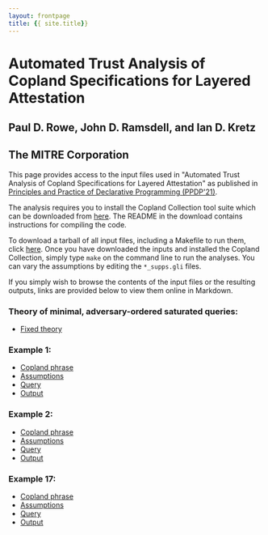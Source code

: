 ```yaml
---
layout: frontpage
title: {{ site.title}}
---
```


# Automated Trust Analysis of Copland Specifications for Layered Attestation
## Paul D. Rowe, John D. Ramsdell, and Ian D. Kretz
## The MITRE Corporation

This page provides access to the input files used in "Automated Trust Analysis
of Copland Specifications for Layered Attestation" as published in [Principles
and Practice of Declarative Programming (PPDP'21)](https://ppdp2021.github.io/).

The analysis requires you to install the Copland Collection tool suite which can
be downloaded from [here](https://ku-sldg.github.io/copland/software.html). The
README in the download contains instructions for compiling the code. 

To download a tarball of all input files, including a Makefile to run them,
click [here](https://ku-sldg.github.io/copland/resources/ppdp-inputs.tar.gz). Once you have downloaded the inputs and installed the Copland
Collection, simply type `make` on the command line to run the analyses. You can
vary the assumptions by editing the `*_supps.gli` files.

If you simply wish to browse the contents of the input files or the resulting
outputs, links are provided below to view them online in Markdown.

### Theory of minimal, adversary-ordered saturated queries:
 * [Fixed theory](thy)

### Example 1:
* [Copland phrase](bank1)   
* [Assumptions](bank1_supps)   
* [Query](bank1_query)   
* [Output](bank1.xhtml)  

### Example 2: 
 * [Copland phrase](bank2)   
 * [Assumptions](bank2_supps)   
 * [Query](bank2_query)  
 * [Output](bank2.xhtml)   

### Example 17:
 * [Copland phrase](bank17)   
 * [Assumptions](bank17_supps)   
 * [Query](bank17_query)  
 * [Output](bank17.xhtml)   

